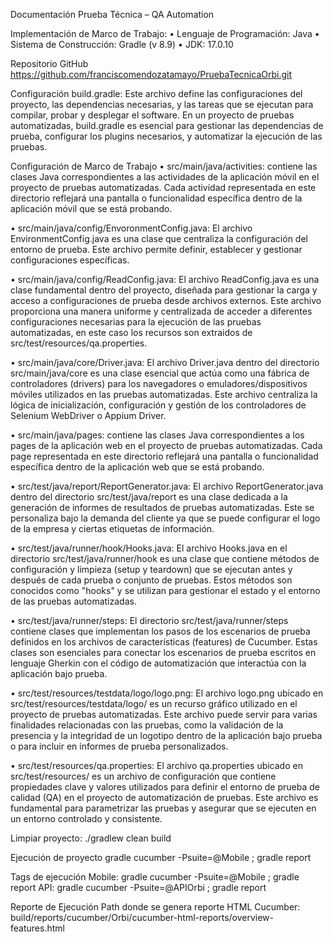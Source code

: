 Documentación Prueba Técnica – QA Automation

Implementación de Marco de Trabajo:
•	Lenguaje de Programación: Java
•	Sistema de Construcción: Gradle (v 8.9)
•	JDK: 17.0.10

Repositorio GitHub
https://github.com/franciscomendozatamayo/PruebaTecnicaOrbi.git


Configuración build.gradle: Este archivo define las configuraciones del proyecto, las dependencias necesarias, y las tareas que se ejecutan para compilar, probar y desplegar el software. En un proyecto de pruebas automatizadas, build.gradle es esencial para gestionar las dependencias de prueba, configurar los plugins necesarios, y automatizar la ejecución de las pruebas.


Configuración de Marco de Trabajo
•	src/main/java/activities: contiene las clases Java correspondientes a las actividades de la aplicación móvil en el proyecto de pruebas automatizadas. Cada actividad representada en este directorio reflejará una pantalla o funcionalidad específica dentro de la aplicación móvil que se está probando.

•	src/main/java/config/EnvoronmentConfig.java: El archivo EnvironmentConfig.java es una clase que centraliza la configuración del entorno de prueba. Este archivo permite definir, establecer y gestionar configuraciones específicas.

•	src/main/java/config/ReadConfig.java: El archivo ReadConfig.java es una clase fundamental dentro del proyecto, diseñada para gestionar la carga y acceso a configuraciones de prueba desde archivos externos. Este archivo proporciona una manera uniforme y centralizada de acceder a diferentes configuraciones necesarias para la ejecución de las pruebas automatizadas, en este caso los recursos son extraidos de src/test/resources/qa.properties.

•	src/main/java/core/Driver.java: El archivo Driver.java dentro del directorio src/main/java/core es una clase esencial que actúa como una fábrica de controladores (drivers) para los navegadores o emuladores/dispositivos móviles utilizados en las pruebas automatizadas. Este archivo centraliza la lógica de inicialización, configuración y gestión de los controladores de Selenium WebDriver o Appium Driver.

•	src/main/java/pages: contiene las clases Java correspondientes a los pages de la aplicación web en el proyecto de pruebas automatizadas. Cada page representada en este directorio reflejará una pantalla o funcionalidad específica dentro de la aplicación web que se está probando.

•	src/test/java/report/ReportGenerator.java: El archivo ReportGenerator.java dentro del directorio src/test/java/report es una clase dedicada a la generación de informes de resultados de pruebas automatizadas. Este se personaliza bajo la demanda del cliente ya que se puede configurar el logo de la empresa y ciertas etiquetas de información.

•	src/test/java/runner/hook/Hooks.java: El archivo Hooks.java en el directorio src/test/java/runner/hook es una clase que contiene métodos de configuración y limpieza (setup y teardown) que se ejecutan antes y después de cada prueba o conjunto de pruebas. Estos métodos son conocidos como "hooks" y se utilizan para gestionar el estado y el entorno de las pruebas automatizadas.

•	src/test/java/runner/steps: El directorio src/test/java/runner/steps contiene clases que implementan los pasos de los escenarios de prueba definidos en los archivos de características (features) de Cucumber. Estas clases son esenciales para conectar los escenarios de prueba escritos en lenguaje Gherkin con el código de automatización que interactúa con la aplicación bajo prueba.

•	src/test/resources/testdata/logo/logo.png: El archivo logo.png ubicado en src/test/resources/testdata/logo/ es un recurso gráfico utilizado en el proyecto de pruebas automatizadas. Este archivo puede servir para varias finalidades relacionadas con las pruebas, como la validación de la presencia y la integridad de un logotipo dentro de la aplicación bajo prueba o para incluir en informes de prueba personalizados.

•	src/test/resources/qa.properties: El archivo qa.properties ubicado en src/test/resources/ es un archivo de configuración que contiene propiedades clave y valores utilizados para definir el entorno de prueba de calidad (QA) en el proyecto de automatización de pruebas. Este archivo es fundamental para parametrizar las pruebas y asegurar que se ejecuten en un entorno controlado y consistente.


Limpiar proyecto:
./gradlew clean build


Ejecución de proyecto
gradle cucumber -Psuite=@Mobile ; gradle report

Tags de ejecución
Mobile: gradle cucumber -Psuite=@Mobile ; gradle report
API: gradle cucumber -Psuite=@APIOrbi ; gradle report

Reporte de Ejecución
Path donde se genera reporte HTML Cucumber:
build/reports/cucumber/Orbi/cucumber-html-reports/overview-features.html






